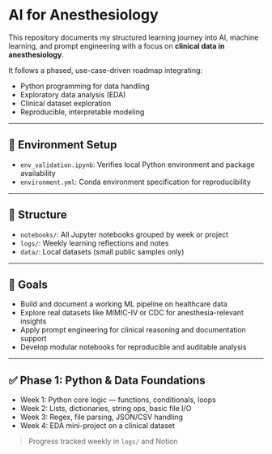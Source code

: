 # AI for Anesthesiology

This repository documents my structured learning journey into AI, machine learning, and prompt engineering with a focus on **clinical data in anesthesiology**.

It follows a phased, use-case-driven roadmap integrating:
- Python programming for data handling
- Exploratory data analysis (EDA)
- Clinical dataset exploration
- Reproducible, interpretable modeling

---

## 🔧 Environment Setup

- `env_validation.ipynb`: Verifies local Python environment and package availability
- `environment.yml`: Conda environment specification for reproducibility

---

## 📂 Structure

- `notebooks/`: All Jupyter notebooks grouped by week or project
- `logs/`: Weekly learning reflections and notes
- `data/`: Local datasets (small public samples only)

---

## 🎯 Goals

- Build and document a working ML pipeline on healthcare data
- Explore real datasets like MIMIC-IV or CDC for anesthesia-relevant insights
- Apply prompt engineering for clinical reasoning and documentation support
- Develop modular notebooks for reproducible and auditable analysis

---

## ✅ Phase 1: Python & Data Foundations

- Week 1: Python core logic — functions, conditionals, loops
- Week 2: Lists, dictionaries, string ops, basic file I/O
- Week 3: Regex, file parsing, JSON/CSV handling
- Week 4: EDA mini-project on a clinical dataset

> Progress tracked weekly in `logs/` and Notion
